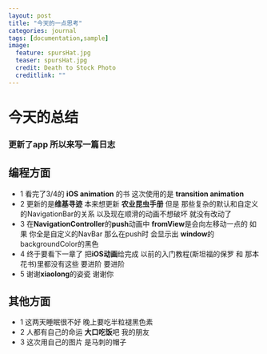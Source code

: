 ```yaml
---
layout: post
title: "今天的一点思考"
categories: journal
tags: [documentation,sample]
image:
  feature: spursHat.jpg
  teaser: spursHat.jpg
  credit: Death to Stock Photo
  creditlink: ""
---
```


# 今天的总结 
### 更新了app 所以来写一篇日志

**编程方面**
---

* 1 看完了3/4的 **iOS animation** 的书 这次使用的是 **transition animation**
* 2 更新的是**维基寻迹** 本来想更新 **农业昆虫手册** 但是 那些复杂的默认和自定义的NavigationBar的关系 以及现在顺滑的动画不想破坏 就没有改动了
* 3 在**NavigationController**的**push**动画中 **fromView**是会向左移动一点的 如果 你全是自定义的NavBar 那么在push时 会显示出 **window**的backgroundColor的黑色
* 4 终于要看下一章了 把**iOS动画**给完成 以前的入门教程(斯坦福的保罗 和 那本花书)里都没有这些 要进阶 要进阶
* 5 谢谢**xiaolong**的姿瓷 谢谢你 



**其他方面**
---
* 1 这两天睡眠很不好 晚上要吃半粒褪黑色素
* 2 人都有自己的命运 **大口吃饭**吧 我的朋友 
* 3 这次用自己的图片 是马刺的帽子




